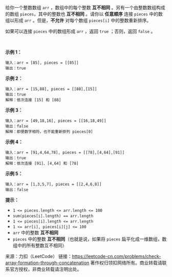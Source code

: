 给你一个整数数组 ```arr``` ，数组中的每个整数 **互不相同** 。另有一个由整数数组构成的数组 ```pieces```，其中的整数也 **互不相同** 。请你以 **任意顺序** 连接 ```pieces``` 中的数组以形成 ```arr``` 。但是，**不允许** 对每个数组 ```pieces[i]``` 中的整数重新排序。

如果可以连接 ```pieces``` 中的数组形成 ```arr``` ，返回 ```true``` ；否则，返回 ```false``` 。

 

**示例 1：**
```
输入：arr = [85], pieces = [[85]]
输出：true
```
**示例 2：**
```
输入：arr = [15,88], pieces = [[88],[15]]
输出：true
解释：依次连接 [15] 和 [88]
```
**示例 3：**
```
输入：arr = [49,18,16], pieces = [[16,18,49]]
输出：false
解释：即便数字相符，也不能重新排列 pieces[0]
```
**示例 4：**
```
输入：arr = [91,4,64,78], pieces = [[78],[4,64],[91]]
输出：true
解释：依次连接 [91]、[4,64] 和 [78]
```
**示例 5：**
```
输入：arr = [1,3,5,7], pieces = [[2,4,6,8]]
输出：false
```

**提示：**

* ```1 <= pieces.length <= arr.length <= 100```
* ```sum(pieces[i].length) == arr.length```
* ```1 <= pieces[i].length <= arr.length```
* ```1 <= arr[i], pieces[i][j] <= 100```
* ```arr``` 中的整数 **互不相同**
* ```pieces``` 中的整数 **互不相同**（也就是说，如果将 ```pieces``` 扁平化成一维数组，数组中的所有整数互不相同）

来源：力扣（LeetCode）
链接：https://leetcode-cn.com/problems/check-array-formation-through-concatenation
著作权归领扣网络所有。商业转载请联系官方授权，非商业转载请注明出处。
